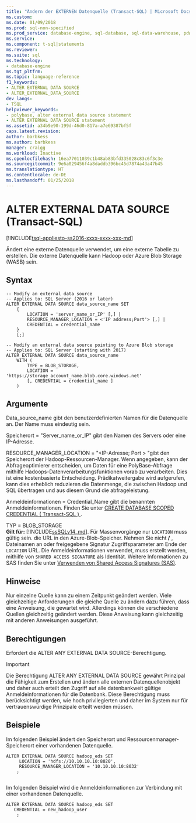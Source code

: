 ```yaml
---
title: "Ändern der EXTERNEN Datenquelle (Transact-SQL) | Microsoft Docs"
ms.custom: 
ms.date: 01/09/2018
ms.prod: sql-non-specified
ms.prod_service: database-engine, sql-database, sql-data-warehouse, pdw
ms.service: 
ms.component: t-sql|statements
ms.reviewer: 
ms.suite: sql
ms.technology:
- database-engine
ms.tgt_pltfrm: 
ms.topic: language-reference
f1_keywords:
- ALTER EXTERNAL DATA SOURCE
- ALTER_EXTERNAL_DATA_SOURCE
dev_langs:
- TSQL
helpviewer_keywords:
- polybase, alter external data source statement
- ALTER EXTERNAL DATA SOURCE statement
ms.assetid: a34b9e90-199d-46d0-817a-a7e69387bf5f
caps.latest.revision: 
author: barbkess
ms.author: barbkess
manager: craigg
ms.workload: Inactive
ms.openlocfilehash: 16ea77011039c1b48ab83bfd335028c83c6f3c3e
ms.sourcegitcommit: 9e6a029456f4a8daddb396bc45d7874a43a47b45
ms.translationtype: HT
ms.contentlocale: de-DE
ms.lasthandoff: 01/25/2018
---
```

# <a name="alter-external-data-source-transact-sql"></a>ALTER EXTERNAL DATA SOURCE (Transact-SQL)
[!INCLUDE[tsql-appliesto-ss2016-xxxx-xxxx-xxx-md](../../includes/tsql-appliesto-ss2016-xxxx-xxxx-xxx-md.md)]

  Ändert eine externe Datenquelle verwendet, um eine externe Tabelle zu erstellen. Die externe Datenquelle kann Hadoop oder Azure Blob Storage (WASB) sein.
  
## <a name="syntax"></a>Syntax  
  
```  
-- Modify an external data source
-- Applies to: SQL Server (2016 or later)
ALTER EXTERNAL DATA SOURCE data_source_name SET
    {   
        LOCATION = 'server_name_or_IP' [,] |
        RESOURCE_MANAGER_LOCATION = <'IP address;Port'> [,] |
        CREDENTIAL = credential_name
    }  
    [;]  

-- Modify an external data source pointing to Azure Blob storage
-- Applies to: SQL Server (starting with 2017)
ALTER EXTERNAL DATA SOURCE data_source_name
    WITH (
        TYPE = BLOB_STORAGE,
        LOCATION = 'https://storage_account_name.blob.core.windows.net'
        [, CREDENTIAL = credential_name ]
    )  
```  
  
## <a name="arguments"></a>Argumente  
 Data_source_name gibt den benutzerdefinierten Namen für die Datenquelle an. Der Name muss eindeutig sein.
  
 Speicherort = "Server_name_or_IP" gibt den Namen des Servers oder eine IP-Adresse.
  
 RESOURCE_MANAGER_LOCATION = "\<IP-Adresse; Port > "gibt den Speicherort der Hadoop-Ressourcen-Manager. Wenn angegeben, kann der Abfrageoptimierer entscheiden, um Daten für eine PolyBase-Abfrage mithilfe Hadoops-Datenverarbeitungsfunktionen vorab zu verarbeiten. Dies ist eine kostenbasierte Entscheidung. Prädikatweitergabe wird aufgerufen, kann dies erheblich reduzieren die Datenmenge, die zwischen Hadoop und SQL übertragen und aus diesem Grund die abfrageleistung.
  
 Anmeldeinformationen = Credential_Name gibt die benannten Anmeldeinformationen. Finden Sie unter [CREATE DATABASE SCOPED CREDENTIAL &#40; Transact-SQL &#41; ](../../t-sql/statements/create-database-scoped-credential-transact-sql.md).

TYP = BLOB_STORAGE   
**Gilt für:** [!INCLUDE[ssSQLv14_md](../../includes/sssqlv14-md.md)].
Für Massenvorgänge nur `LOCATION` muss gültig sein. die URL in den Azure-Blob-Speicher. Nehmen Sie nicht  **/** , Dateinamen an oder freigegebene Signatur Zugriffsparameter am Ende der `LOCATION` URL.
Die Anmeldeinformationen verwendet, muss erstellt werden, mithilfe von `SHARED ACCESS SIGNATURE` als Identität. Weitere Informationen zu SAS finden Sie unter [Verwenden von Shared Access Signatures (SAS)](https://docs.microsoft.com/azure/storage/storage-dotnet-shared-access-signature-part-1).

  
  
## <a name="remarks"></a>Hinweise
 Nur einzelne Quelle kann zu einem Zeitpunkt geändert werden. Viele gleichzeitige Anforderungen die gleiche Quelle zu ändern dazu führen, dass eine Anweisung, die gewartet wird. Allerdings können die verschiedene Quellen gleichzeitig geändert werden. Diese Anweisung kann gleichzeitig mit anderen Anweisungen ausgeführt.
  
## <a name="permissions"></a>Berechtigungen  
 Erfordert die ALTER ANY EXTERNAL DATA SOURCE-Berechtigung.
 > [!IMPORTANT]  
 >  Die Berechtigung ALTER ANY EXTERNAL DATA SOURCE gewährt Prinzipal die Fähigkeit zum Erstellen und ändern alle externen Datenquellenobjekt und daher auch erteilt den Zugriff auf alle datenbankweit gültige Anmeldeinformationen für die Datenbank. Diese Berechtigung muss berücksichtigt werden, wie hoch privilegierten und daher im System nur für vertrauenswürdige Prinzipale erteilt werden müssen.

  
## <a name="examples"></a>Beispiele  
 Im folgenden Beispiel ändert den Speicherort und Ressourcenmanager-Speicherort einer vorhandenen Datenquelle.
  
```  
ALTER EXTERNAL DATA SOURCE hadoop_eds SET
     LOCATION = 'hdfs://10.10.10.10:8020',
     RESOURCE_MANAGER_LOCATION = '10.10.10.10:8032'
    ;
  
```  

 Im folgenden Beispiel wird die Anmeldeinformationen zur Verbindung mit einer vorhandenen Datenquelle.
  
```  
ALTER EXTERNAL DATA SOURCE hadoop_eds SET
   CREDENTIAL = new_hadoop_user
    ;
```